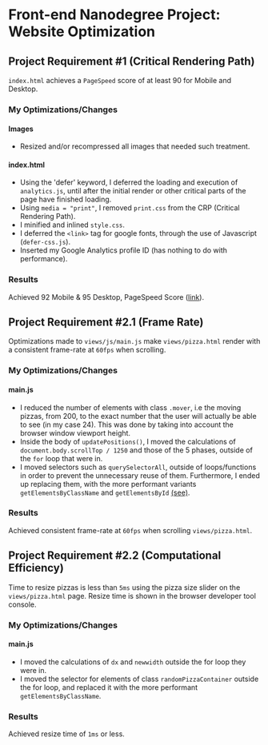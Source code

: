 # Front-end Nanodegree Project: Website Optimization
## Project Requirement \#1 (Critical Rendering Path)
`index.html` achieves a `PageSpeed` score of at least 90 for Mobile and Desktop.

### My Optimizations/Changes

#### Images

* Resized and/or recompressed all images that needed such treatment.

#### index.html

* Using the 'defer' keyword, I deferred the loading and execution of `analytics.js`, until after the initial render or other critical parts of the page have finished loading.
* Using `media = "print"`, I removed `print.css` from the CRP (Critical Rendering Path).
* I minified and inlined `style.css`.
* I deferred the `<link>` tag for google fonts, through the use of Javascript (`defer-css.js`).
* Inserted my Google Analytics profile ID (has nothing to do with performance).

### Results
Achieved 92 Mobile & 95 Desktop, PageSpeed Score ([link](https://developers.google.com/speed/pagespeed/insights/?url=http%3A%2F%2Fwww.nikosath.space%2Ffrontend-nanodegree-mobile-portfolio%2F&tab=desktop)).

## Project Requirement #2.1 (Frame Rate)

Optimizations made to `views/js/main.js` make `views/pizza.html` render with a consistent frame-rate at `60fps` when scrolling.

### My Optimizations/Changes

#### main.js

* I reduced the number of elements with class `.mover`, i.e the moving pizzas, from 200, to the exact number that the user will actually be able to see (in my case 24). This was done by taking into account the browser window viewport height.
* Inside the body of `updatePositions()`, I moved the calculations of `document.body.scrollTop / 1250` and those of the 5 phases, outside of the `for` loop that were in.
* I moved selectors such as `querySelectorAll`, outside of loops/functions in order to prevent the unnecessary reuse of them. Furthermore, I ended up replacing them, with the more performant variants `getElementsByClassName` and `getElementsById` [(see)](https://jsperf.com/getelementbyid-vs-queryselector/25).

### Results
Achieved consistent frame-rate at `60fps` when scrolling `views/pizza.html`.

## Project Requirement #2.2 (Computational Efficiency)

Time to resize pizzas is less than `5ms` using the pizza size slider on the `views/pizza.html` page. Resize time is shown in the browser developer tool console.

### My Optimizations/Changes

#### main.js

* I moved the calculations of `dx` and `newwidth` outside the for loop they were in.
* I moved the selector for elements of class `randomPizzaContainer` outside the for loop, and replaced it with the more performant `getElementsByClassName`.

### Results
Achieved resize time of `1ms` or less.
